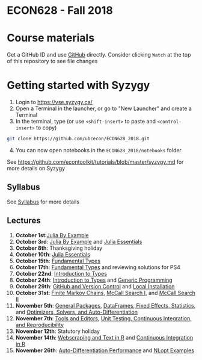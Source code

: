 # ECON628 - Fall 2018

# Course materials
Get a GitHub ID and use [GitHub](https://github.com/econtoolkit/tutorials/blob/master/github.md) directly. Consider clicking `Watch` at the top of this repository to see file changes

# Getting started with Syzygy
1.  Login to https://vse.syzygy.ca/
2. Open a Terminal in the launcher, or go to "New Launcher" and create a Terminal
3. In the terminal, type  (or use `<shift-insert>` to paste and `<control-insert>` to copy)
```bash
git clone https://github.com/ubcecon/ECON628_2018.git
```
4. You can now open notebooks in the `ECON628_2018/notebooks` folder

See https://github.com/econtoolkit/tutorials/blob/master/syzygy.md for more details on Syzygy

## Syllabus
See [Syllabus](syllabus.md) for more details

## Lectures
1. **October 1st**:[Julia By Example](https://nbviewer.jupyter.org/github/ubcecon/ECON628_2018/blob/master/notebooks/julia_by_example.ipynb)
2. **October 3rd**: [Julia By Example](https://nbviewer.jupyter.org/github/ubcecon/ECON628_2018/blob/master/notebooks/julia_by_example.ipynb) and [Julia Essentials](https://nbviewer.jupyter.org/github/ubcecon/ECON628_2018/blob/master/notebooks/julia_essentials.ipynb)
3. **October 8th**: Thanksgiving holiday
4. **October 10th**: [Julia Essentials](https://nbviewer.jupyter.org/github/ubcecon/ECON628_2018/blob/master/notebooks/julia_essentials.ipynb)
5. **October 15th**: [Fundamental Types](https://nbviewer.jupyter.org/github/ubcecon/ECON628_2018/blob/master/notebooks/fundamental_types.ipynb)
6. **October 17th**: [Fundamental Types](https://nbviewer.jupyter.org/github/ubcecon/ECON628_2018/blob/master/notebooks/fundamental_types.ipynb) and reviewing solutions for PS4
7. **October 22nd**: [Introduction to Types](https://nbviewer.jupyter.org/github/ubcecon/ECON628_2018/blob/master/notebooks/introduction_to_types.ipynb)
8. **October 24th**: [Introduction to Types](https://nbviewer.jupyter.org/github/ubcecon/ECON628_2018/blob/master/notebooks/introduction_to_types.ipynb) and [Generic Programming](https://nbviewer.jupyter.org/github/ubcecon/ECON628_2018/blob/master/notebooks/generic_programming.ipynb)
9. **October 29th**: [GitHub and Version Control](https://nbviewer.jupyter.org/github/ubcecon/ECON628_2018/blob/master/notebooks/version_control.ipynb) and [Local Installation](https://nbviewer.jupyter.org/github/ubcecon/ECON628_2018/blob/master/notebooks/getting_started.ipynb)
10. **October 31st**: [Finite Markov Chains](https://nbviewer.jupyter.org/github/ubcecon/ECON628_2018/blob/master/notebooks/finite_markov.ipynb),  [McCall Search I](https://nbviewer.jupyter.org/github/ubcecon/ECON628_2018/blob/master/notebooks/mccall_model.ipynb), and [McCall Search II](https://nbviewer.jupyter.org/github/ubcecon/ECON628_2018/blob/master/notebooks/mccall_model_with_separation.ipynb)
11. **November 5th**: [General Packages](https://nbviewer.jupyter.org/github/ubcecon/ECON628_2018/blob/master/notebooks/general_packages.ipynb), [DataFrames, Fixed Effects, Statistics](https://nbviewer.jupyter.org/github/ubcecon/ECON628_2018/blob/master/notebooks/data_statistical_packages.ipynb), and [Optimizers, Solvers, and Auto-Differentiation](https://nbviewer.jupyter.org/github/ubcecon/ECON628_2018/blob/master/notebooks/optimization_solver_packages.ipynb)
12. **November 7th**: [Tools and Editors](https://nbviewer.jupyter.org/github/ubcecon/ECON628_2018/blob/master/notebooks/tools_editors.ipynb), [Unit Testing, Continuous Integration, and Reproducibility](https://nbviewer.jupyter.org/github/ubcecon/ECON628_2018/blob/master/notebooks/testing.ipynb)
13. **November 12th**: Statutory holiday 
14. **November 14th**: [Webscraping and Text in R](https://github.com/ubcecon/web-scraping-with-R) and [Continuous Integration in R](https://github.com/ubcecon/example-R-repository)
15. **November 26th**: [Auto-Differentiation Performance](http://nbviewer.jupyter.org/github/ubcecon/computing_and_datascience/blob/master/julia_tutorials/nlopt/nlopt-performance-comparison.ipynb) and [NLopt Examples](http://nbviewer.jupyter.org/github/ubcecon/computing_and_datascience/blob/master/julia_tutorials/nlopt/nlopt-tutorial.ipynb)
